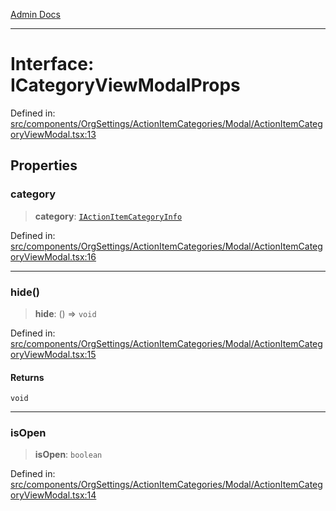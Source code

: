 [Admin Docs](/)

***

# Interface: ICategoryViewModalProps

Defined in: [src/components/OrgSettings/ActionItemCategories/Modal/ActionItemCategoryViewModal.tsx:13](https://github.com/PalisadoesFoundation/talawa-admin/blob/main/src/components/OrgSettings/ActionItemCategories/Modal/ActionItemCategoryViewModal.tsx#L13)

## Properties

### category

> **category**: [`IActionItemCategoryInfo`](../../../../../../types/ActionItems/interface/interfaces/IActionItemCategoryInfo.md)

Defined in: [src/components/OrgSettings/ActionItemCategories/Modal/ActionItemCategoryViewModal.tsx:16](https://github.com/PalisadoesFoundation/talawa-admin/blob/main/src/components/OrgSettings/ActionItemCategories/Modal/ActionItemCategoryViewModal.tsx#L16)

***

### hide()

> **hide**: () => `void`

Defined in: [src/components/OrgSettings/ActionItemCategories/Modal/ActionItemCategoryViewModal.tsx:15](https://github.com/PalisadoesFoundation/talawa-admin/blob/main/src/components/OrgSettings/ActionItemCategories/Modal/ActionItemCategoryViewModal.tsx#L15)

#### Returns

`void`

***

### isOpen

> **isOpen**: `boolean`

Defined in: [src/components/OrgSettings/ActionItemCategories/Modal/ActionItemCategoryViewModal.tsx:14](https://github.com/PalisadoesFoundation/talawa-admin/blob/main/src/components/OrgSettings/ActionItemCategories/Modal/ActionItemCategoryViewModal.tsx#L14)
